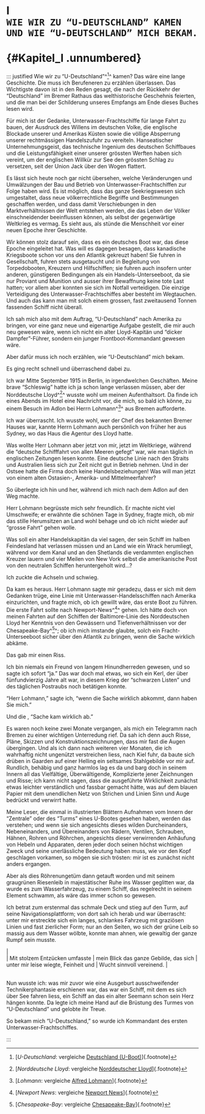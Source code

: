# I&nbsp;<br />**`WIE WIR ZU “U-DEUTSCHLAND” KAMEN UND WIE “U-DEUTSCHLAND” MICH BEKAM.`**<br /><br /> {#Kapitel_I .unnumbered}

::: justified
Wie wir zu “U-Deutschland”^[^0001]^ kamen? Das wäre eine lange Geschichte.
Die muss ich Berufeneren zu erzählen überlassen. Das Wichtigste davon ist
in den Reden gesagt, die nach der Rückkehr der “Deutschland” im Bremer
Rathaus das welthistorische Geschehnis feierten, und die man bei der
Schilderung unseres Empfangs am Ende dieses Buches lesen wird.

Für mich ist der Gedanke, Unterwasser-Frachtschiffe für lange Fahrt zu
bauen, der Ausdruck des Willens im deutschen Volke, die englische Blockade
unserer und Amerikas Küsten sowie die völlige Absperrung unserer
rechtmässigen Handelszufuhr zu vereiteln. Hanseatischer Unternehmungsgeist,
das technische Ingenium des deutschen Schiffbaues und die Leistungsfähigkeit
einer unserer grössten Werften haben sich vereint, um der englischen Willkür zur
See den grössten Schlag zu versetzen, seit der Union Jack über den Wogen flattert.

Es lässt sich heute noch gar nicht übersehen, welche Veränderungen und
Umwälzungen der Bau und Betrieb von Unterwasser-Frachtschiffen zur Folge
haben wird. Es ist möglich, dass das ganze Seekriegswesen sich umgestaltet,
dass neue völkerrechtliche Begriffe und Bestimmungen geschaffen werden, und
dass damit Verschiebungen in den Marktverhältnissen der Welt entstehen
werden, die das Leben der Völker einschneidender beeinflussen können, als
selbst der gegenwärtige Weltkrieg es vermag. Es sieht aus, als stünde die
Menschheit vor einer neuen Epoche ihrer Geschichte.

Wir können stolz darauf sein, dass es ein deutsches Boot war, das diese
Epoche eingeleitet hat. Was will es dagegen besagen, dass kanadische
Kriegsboote schon vor uns den Atlantik gekreuzt haben! Sie fuhren in
Gesellschaft, fuhren stets ausgetaucht und in Begleitung von Torpedobooten,
Kreuzern und Hilfschiffen; sie fuhren auch insofern unter anderen, günstigeren
Bedingungen als ein Handels-Unterseeboot, da sie nur Proviant und Munition
und ausser ihrer Bewaffnung keine tote Last hatten; vor allem aber konnten sie
sich im Notfall verteidigen. Die einzige Verteidigung des Unterwasser-Frachtschiffes
aber besteht im Wegtauchen. Und auch das kann man mit solch einem
grossen, fast zweitausend Tonnen fassenden Schiff nicht überall.

Ich sah mich also mit dem Auftrag, “U-Deutschland” nach Amerika zu
bringen, vor eine ganz neue und eigenartige Aufgabe gestellt, die mir auch
neu gewesen wäre, wenn ich nicht ein alter Lloyd-Kapitän und  “dicker Dampfer”-Führer,
sondern ein junger Frontboot-Kommandant gewesen wäre.

Aber dafür muss ich noch erzählen, wie “U-Deutschland” mich bekam.

Es ging recht schnell und überraschend dabei zu.

Ich war Mitte September 1915 in Berlin, in irgendwelchen Geschäften.
Meine brave “Schleswig” hatte ich ja schon lange verlassen müssen, aber der
Norddeutsche Lloyd^[^0002]^ wusste wohl um meinen Aufenthaltsort. Da finde ich
eines Abends im Hotel eine Nachricht vor, die mich, so bald ich könne, zu
einem Besuch im Adlon bei Herrn Lohmann^[^0003]^ aus Bremen aufforderte.

Ich war überrascht. Ich wusste wohl, wer der Chef des bekannten Bremer
Hauses war, kannte Herrn Lohmann auch persönlich von früher her aus
Sydney, wo das Haus die Agentur des Lloyd hatte.

Was wollte Herr Lohmann aber jetzt von mir, jetzt im Weltkriege, während
die “deutsche Schifffahrt von allen Meeren gefegt” war, wie man täglich in
englischen Zeitungen lesen konnte. Eine deutsche Linie nach den Straits
und Australien liess sich zur Zeit nicht gut in Betrieb nehmen. Und in der
Ostsee hatte die Firma doch keine Handelsbeziehungen! Was will man
jetzt von einem alten Ostasien-, Amerika- und Mittelmeerfahrer?

So überlegte ich hin und her, während ich mich nach dem Adlon auf den
Weg machte.

Herr Lohmann begrüsste mich sehr freundlich. Er machte nicht viel
Umschweife; er erwähnte die schönen Tage in Sydney, fragte mich, ob mir das stille
Herumsitzen an Land wohl behage und ob ich nicht wieder auf “grosse Fahrt”
gehen wolle.

Was soll ein alter Handelskapitän da viel sagen, der sein Schiff im halben
Feindesland hat verlassen müssen und an Land wie ein Wrack herumliegt,
während vor dem Kanal und an den Shetlands die verdammten englischen
Kreuzer lauern und vier Meilen von New Vork selbst die amerikanische
Post von den neutralen Schiffen heruntergeholt wird...?

Ich zuckte die Achseln und schwieg.

Da kam es heraus. Herr Lohmann sagte mir geradezu, dass er sich mit dem
Gedanken trüge, eine Linie mit Unterwasser-Handelsschiffen nach Amerika
einzurichten, und fragte mich, ob ich gewillt wäre, das erste Boot zu führen.
Die erste Fahrt sollte nach Newport-News^[^0004]^ gehen. Ich hätte doch von meinen
Fahrten auf den Schiffen der Baltimore-Linie des Norddeutschen Lloyd
her Kenntnis von den Gewässern und Tiefenverhältnissen vor der Chesapeake-Bay^[^0005]^;
ob ich mich imstande glaubte, solch ein Fracht-Unterseeboot
sicher über den Atlantik zu bringen, wenn die Sache wirklich abkäme.

Das gab mir einen Riss.

Ich bin niemals ein Freund von langem Hinundherreden gewesen, und so
sagte ich sofort  “ja.” Das war doch mal etwas, wo sich ein Kerl, der über
fünfundvierzig Jahre alt war, in diesem Krieg der “schwarzen Listen” und des
täglichen Postraubs noch betätigen konnte.

“Herr Lohmann,” sagte ich, “wenn die Sache wirklich abkommt, dann haben Sie mich.”

Und die , “Sache kam wirklich ab.”

Es waren noch keine zwei Monate vergangen, als mich ein Telegramm
nach Bremen zu einer wichtigen Unterredung rief. Da sah ich denn auch
Risse, Pläne, Skizzen und Konstruktionszeichnungen, dass mir fast die
Augen übergingen. Und als ich dann nach weiteren vier Monaten, die ich
wahrhaftig nicht ungenützt verstreichen liess, nach Kiel fuhr, da baute sich
drüben in Gaarden auf einer Helling ein seltsames Stahlgebilde vor mir auf.
Rundlich, behäbig und ganz harmlos lag es da und barg doch in seinem Innern
all das Vielfältige, Überwältigende, Komplizierte jener Zeichnungen
und Risse; ich kann nicht sagen, dass die ausgeführte Wirklichkeit zunächst
etwas leichter verständlich und fassbar gemacht hätte, was auf dem blauen
Papier mit dem unendlichen Netz von Strichen und Linien Sinn und Auge
bedrückt und verwirrt hatte.

Meine Leser, die einmal in illustrierten Blättern Aufnahmen vom Innern
der “Zentrale” oder des “Turms” eines U-Bootes gesehen haben, werden das
verstehen; und wenn sie sich angesichts dieses wilden Durcheinanders,
Nebeneinanders, und Übereinanders von Rädern, Ventilen, Schrauben, Hähnen,
Rohren und Röhrchen, angesichts dieser verwirrenden Anhäufung von
Hebeln und Apparaten, deren jeder doch seinen höchst wichtigen Zweck und
seine unerlässliche Bedeutung haben muss, wie vor den Kopf geschlagen
vorkamen, so mögen sie sich trösten: mir ist es zunächst nicht anders ergangen.

Aber als dies Röhrenungetüm dann getauft worden und mit seinem
graugrünen Riesenleib in majestätischer Ruhe ins Wasser geglitten war, da
wurde es zum Wasserfahrzeug, zu einem Schiff, das regelrecht in seinem
Element schwamm, als wäre das immer schon so gewesen.

Ich betrat zum erstenmal das schmale Deck und stieg auf den Turm, auf seine
Navigationsplattform; von dort sah ich herab und war überrascht: unter mir
erstreckte sich ein langes, schlankes Fahrzeug mit graziösen Linien und
fast zierlicher Form; nur an den Seiten, wo sich der grüne Leib
so massig aus dem Wasser wölbte, konnte man ahnen, wie
gewaltig der ganze Rumpf sein musste.

| <br />
|     Mit stolzem Entzücken umfasste
|     mein Blick das ganze Gebilde, das sich
|     unter mir leise wiegte, Feinheit und
|     Wucht sinnvoll vereinend.
| <br /><br />

Nun wusste ich: was mir zuvor wie eine Ausgeburt ausschweifender Technikerphantasie
erschienen war, das war ein Schiff, mit dem es sich über See fahren
liess, ein Schiff an das ein alter Seemann schon sein Herz hängen konnte.
Da legte ich meine Hand auf die
Brüstung des Turmes von “U-Deutschland” und gelobte ihr Treue.

So bekam mich “U-Deutschland,” so wurde ich Kommandant des ersten
Unterwasser-Frachtschiffes.

:::

[^0001]: [*U-Deutschland*: vergleiche [Deutschland (U-Boot)](https://de.wikipedia.org/wiki/Deutschland_(U-Boot))]{.footnote}

[^0002]: [*Norddeutsche Lloyd*: vergleiche [Norddeutscher Lloyd](https://de.wikipedia.org/wiki/Norddeutscher_Lloyd)]{.footnote}

[^0003]: [*Lohmann*: vergleiche [Alfred Lohmann](https://de.wikipedia.org/wiki/Alfred_Lohmann)]{.footnote}

[^0004]: [*Newport News*: vergleiche [Newport News](https://de.wikipedia.org/wiki/Newport_News)]{.footnote}

[^0005]: [*Chesapeake-Bay*: vergleiche [Chesapeake-Bay](https://de.wikipedia.org/wiki/Chesapeake_Bay)]{.footnote}
